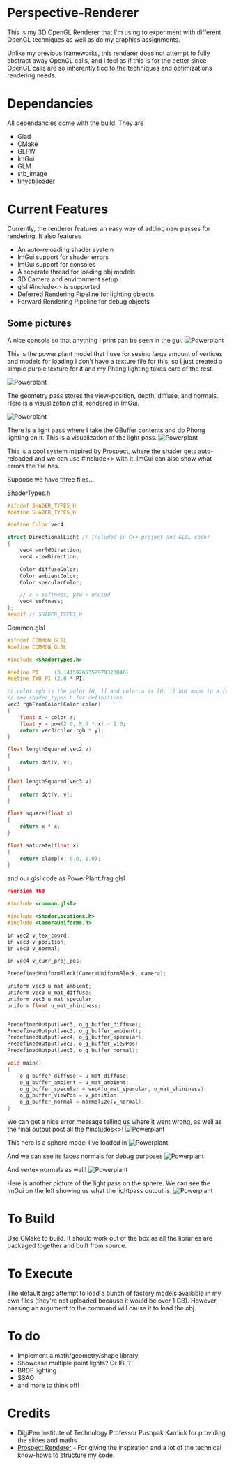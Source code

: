 # Perspective-Renderer
This is my 3D OpenGL Renderer that I'm using to experiment with different OpenGL techniques as well as do my graphics assignments.

Unlike my previous frameworks, this renderer does not attempt to fully abstract away OpenGL calls, and I feel as if this is for the better since OpenGL calls are so inherently
tied to the techniques and optimizations rendering needs.

# Dependancies
All dependancies come with the build. They are
* Glad
* CMake
* GLFW
* ImGui
* GLM
* stb_image
* tinyobjloader

# Current Features
Currently, the renderer features an easy way of adding new passes for rendering. It also features

* An auto-reloading shader system
* ImGui support for shader errors
* ImGui support for consoles
* A seperate thread for loading obj models
* 3D Camera and environment setup
* glsl #include<> is supported
* Deferred Rendering Pipeline for lighting objects
* Forward Rendering Pipeline for debug objects

## Some pictures
A nice console so that anything I print can be seen in the gui.
![Powerplant](/images/console.png)

This is the power plant model that I use for seeing large amount of vertices and models for loading
I don't have a texture file for this, so I just created a simple purple texture for it and my Phong lighting takes care of the rest.

![Powerplant](/images/Powerplant.png)

The geometry pass stores the view-position, depth, diffuse, and normals. Here is a visualization of it, rendered in ImGui.

![Powerplant](/images/Powerplant_gbuffer.png)

There is a light pass where I take the GBuffer contents and do Phong lighting on it. This is a visualization of the light pass.
![Powerplant](/images/Powerplant_lightpass.png)

This is a cool system inspired by Prospect, where the shader gets auto-reloaded and we can use #include<> with it. ImGui can also
show what errors the file has.

Suppose we have three files...

ShaderTypes.h
```c++
#ifndef SHADER_TYPES_H
#define SHADER_TYPES_H

#define Color vec4

struct DirectionalLight // Included in C++ project and GLSL code!
{
	vec4 worldDirection;
    vec4 viewDirection;

    Color diffuseColor;
    Color ambientColor;
    Color specularColor;

	// x = softness, yzw = unused
	vec4 softness;
};
#endif // SHADER_TYPES_H

```

Common.glsl
```c++
#ifndef COMMON_GLSL
#define COMMON_GLSL

#include <ShaderTypes.h>

#define PI     (3.14159265358979323846)
#define TWO_PI (2.0 * PI)

// color.rgb is the color [0, 1] and color.a is [0, 1] but maps to a [0, 63] exponential scale y=2^(6x)-1
// see shader_types.h for definitions
vec3 rgbFromColor(Color color)
{
    float x = color.a;
    float y = pow(2.0, 5.0 * x) - 1.0;
    return vec3(color.rgb * y);
}

float lengthSquared(vec2 v)
{
    return dot(v, v);
}

float lengthSquared(vec3 v)
{
    return dot(v, v);
}

float square(float x)
{
    return x * x;
}

float saturate(float x)
{
    return clamp(x, 0.0, 1.0);
}
```
and our glsl code as 
PowerPlant.frag.glsl
```c++
#version 460

#include <common.glsl>

#include <ShaderLocations.h>
#include <CameraUniforms.h>

in vec2 v_tex_coord;
in vec3 v_position;
in vec3 v_normal;

in vec4 v_curr_proj_pos;

PredefinedUniformBlock(CameraUniformBlock, camera);

uniform vec3 u_mat_ambient;
uniform vec3 u_mat_diffuse;
uniform vec3 u_mat_specular;
uniform float u_mat_shininess;


PredefinedOutput(vec3, o_g_buffer_diffuse);
PredefinedOutput(vec3, o_g_buffer_ambient);
PredefinedOutput(vec4, o_g_buffer_specular);
PredefinedOutput(vec3, o_g_buffer_viewPos)
PredefinedOutput(vec3, o_g_buffer_normal);

void main()
{
    o_g_buffer_diffuse = u_mat_diffuse;
    o_g_buffer_ambient = u_mat_ambient;
    o_g_buffer_specular = vec4(u_mat_specular, u_mat_shininess);
    o_g_buffer_viewPos = v_position;
    o_g_buffer_normal = normalize(v_normal);
}
```
We can get a nice error message telling us where it went wrong, as well as the final output post all the #includes<>!
![Powerplant](/images/Powerplant_shader.png)

This here is a sphere model I've loaded in
![Powerplant](/images/sphere.png)

And we can see its faces normals for debug purposes
![Powerplant](/images/sphere_facedebug.png)

And vertex normals as well!
![Powerplant](/images/sphere_vertexdebug.png)

Here is another picture of the light pass on the sphere. We can see the ImGui on the left showing us what the lightpass output is.
![Powerplant](/images/sphere_lightpass.png)

# To Build

Use CMake to build. It should work out of the box as all the libraries are packaged together and built from source.

# To Execute

The default args attempt to load a bunch of factory models available in my own files (they're not uploaded because it would be over 1 GB).
However, passing an argument to the command will cause it to load the obj.

# To do
* Implement a math/geometry/shape library
* Showcase multiple point lights? Or IBL?
* BRDF lighting
* SSAO
* and more to think off!

# Credits
* DigiPen Institute of Technology Professor Pushpak Karnick for providing the slides and maths
* [Prospect Renderer](https://github.com/Shimmen/Prospect) - For giving the inspiration and a lot of the technical know-hows to structure my code.
